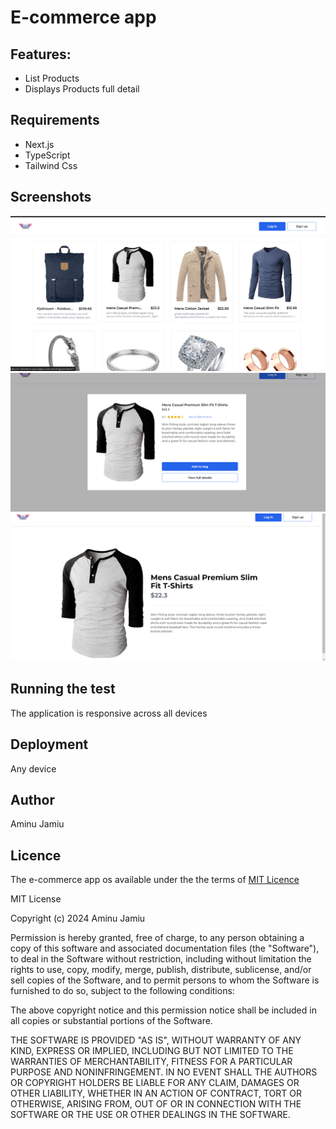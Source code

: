 # E-commerce app
## Features:
- List Products
- Displays Products full detail
## Requirements 
- Next.js
- TypeScript
- Tailwind Css
## Screenshots
![Homepage](public/ecomerce-homepage.png)
![Product info](public/product-info%20.png)
![full detail](public/full%20detail.png)
## Running the test
The application is responsive across all devices
## Deployment 
Any device 
## Author 
Aminu Jamiu
## Licence
The e-commerce app os available under the the terms of [MIT Licence](https://opensource.org/license/MIT)

MIT License

Copyright (c) 2024 Aminu Jamiu

Permission is hereby granted, free of charge, to any person obtaining a copy
of this software and associated documentation files (the "Software"), to deal
in the Software without restriction, including without limitation the rights
to use, copy, modify, merge, publish, distribute, sublicense, and/or sell
copies of the Software, and to permit persons to whom the Software is
furnished to do so, subject to the following conditions:

The above copyright notice and this permission notice shall be included in all
copies or substantial portions of the Software.

THE SOFTWARE IS PROVIDED "AS IS", WITHOUT WARRANTY OF ANY KIND, EXPRESS OR
IMPLIED, INCLUDING BUT NOT LIMITED TO THE WARRANTIES OF MERCHANTABILITY,
FITNESS FOR A PARTICULAR PURPOSE AND NONINFRINGEMENT. IN NO EVENT SHALL THE
AUTHORS OR COPYRIGHT HOLDERS BE LIABLE FOR ANY CLAIM, DAMAGES OR OTHER
LIABILITY, WHETHER IN AN ACTION OF CONTRACT, TORT OR OTHERWISE, ARISING FROM,
OUT OF OR IN CONNECTION WITH THE SOFTWARE OR THE USE OR OTHER DEALINGS IN THE
SOFTWARE.
